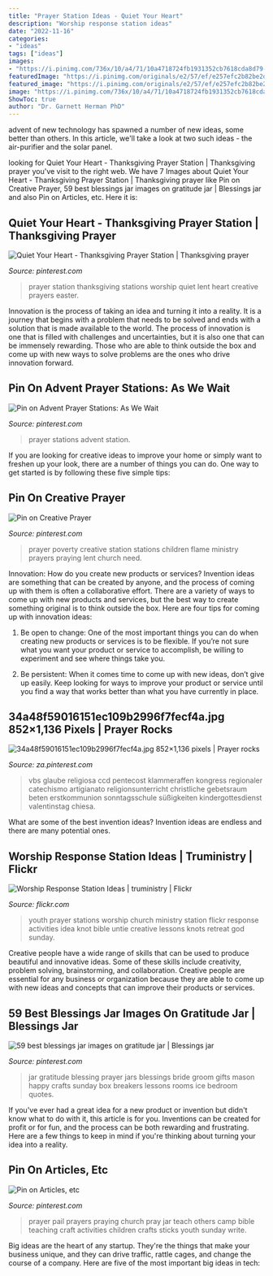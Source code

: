 ```yaml
---
title: "Prayer Station Ideas - Quiet Your Heart"
description: "Worship response station ideas"
date: "2022-11-16"
categories:
- "ideas"
tags: ["ideas"]
images:
- "https://i.pinimg.com/736x/10/a4/71/10a4718724fb1931352cb7618cda8d79--catholic-crafts-church-crafts.jpg"
featuredImage: "https://i.pinimg.com/originals/e2/57/ef/e257efc2b82be2de03f573c33f467b04.jpg"
featured_image: "https://i.pinimg.com/originals/e2/57/ef/e257efc2b82be2de03f573c33f467b04.jpg"
image: "https://i.pinimg.com/736x/10/a4/71/10a4718724fb1931352cb7618cda8d79--catholic-crafts-church-crafts.jpg"
ShowToc: true
author: "Dr. Garnett Herman PhD"
---
```



advent of new technology has spawned a number of new ideas, some better than others. In this article, we'll take a look at two such ideas - the air-purifier and the solar panel.

	

		
looking for Quiet Your Heart - Thanksgiving Prayer Station | Thanksgiving prayer you've visit to the right web. We have 7 Images about Quiet Your Heart - Thanksgiving Prayer Station | Thanksgiving prayer like Pin on Creative Prayer, 59 best blessings jar images on gratitude jar | Blessings jar and also Pin on Articles, etc. Here it is:
		
    
## Quiet Your Heart - Thanksgiving Prayer Station | Thanksgiving Prayer

<img loading=lazy src="https://i.pinimg.com/originals/b1/d1/33/b1d13340b6ac777b277ae617f4890a87.jpg" onerror="this.onerror=null;this.src='https://tse4.mm.bing.net/th?id=OIP.AdTn--cd8OmGvFJkRTBAmAHaFj&amp;pid=15.1';" alt="Quiet Your Heart - Thanksgiving Prayer Station | Thanksgiving prayer">

_Source: pinterest.com_

>prayer station thanksgiving stations worship quiet lent heart creative prayers easter. 

	

Innovation is the process of taking an idea and turning it into a reality. It is a journey that begins with a problem that needs to be solved and ends with a solution that is made available to the world. The process of innovation is one that is filled with challenges and uncertainties, but it is also one that can be immensely rewarding. Those who are able to think outside the box and come up with new ways to solve problems are the ones who drive innovation forward.

    
## Pin On Advent Prayer Stations: As We Wait

<img loading=lazy src="https://i.pinimg.com/originals/d5/98/f8/d598f8b6014d697bab58234123d5300e.jpg" onerror="this.onerror=null;this.src='https://tse4.mm.bing.net/th?id=OIP.WaActgAjnA6wSN381ICncAHaEK&amp;pid=15.1';" alt="Pin on Advent Prayer Stations: As We Wait">

_Source: pinterest.com_

>prayer stations advent station. 

	

If you are looking for creative ideas to improve your home or simply want to freshen up your look, there are a number of things you can do. One way to get started is by following these five simple tips: 

    
## Pin On Creative Prayer

<img loading=lazy src="https://i.pinimg.com/originals/e8/18/13/e81813baff9a7d8a03d0fc01251f0a2b.jpg" onerror="this.onerror=null;this.src='https://tse3.mm.bing.net/th?id=OIP.2Fs_dzAk-d9luNPDAdd1JgHaFj&amp;pid=15.1';" alt="Pin on Creative Prayer">

_Source: pinterest.com_

>prayer poverty creative station stations children flame ministry prayers praying lent church need. 

	

Innovation: How do you create new products or services?
Invention ideas are something that can be created by anyone, and the process of coming up with them is often a collaborative effort. There are a variety of ways to come up with new products and services, but the best way to create something original is to think outside the box. Here are four tips for coming up with innovation ideas:
1. Be open to change: One of the most important things you can do when creating new products or services is to be flexible. If you’re not sure what you want your product or service to accomplish, be willing to experiment and see where things take you.

2. Be persistent: When it comes time to come up with new ideas, don’t give up easily. Keep looking for ways to improve your product or service until you find a way that works better than what you have currently in place.

    
## 34a48f59016151ec109b2996f7fecf4a.jpg 852×1,136 Pixels | Prayer Rocks

<img loading=lazy src="https://i.pinimg.com/736x/10/a4/71/10a4718724fb1931352cb7618cda8d79--catholic-crafts-church-crafts.jpg" onerror="this.onerror=null;this.src='https://tse3.mm.bing.net/th?id=OIP.7Yew7FDWiBxcsvXzTr-qMgHaJ3&amp;pid=15.1';" alt="34a48f59016151ec109b2996f7fecf4a.jpg 852×1,136 pixels | Prayer rocks">

_Source: za.pinterest.com_

>vbs glaube religiosa ccd pentecost klammeraffen kongress regionaler catechismo artigianato religionsunterricht christliche gebetsraum beten erstkommunion sonntagsschule süßigkeiten kindergottesdienst valentinstag chiesa. 

	

What are some of the best invention ideas?
Invention ideas are endless and there are many potential ones.

    
## Worship Response Station Ideas | Truministry | Flickr

<img loading=lazy src="https://c1.staticflickr.com/9/8024/7335759688_45c64df107_z.jpg" onerror="this.onerror=null;this.src='https://tse2.mm.bing.net/th?id=OIP.bFQigg6YWBsRk2CIIFEVPQHaJ6&amp;pid=15.1';" alt="Worship Response Station Ideas | truministry | Flickr">

_Source: flickr.com_

>youth prayer stations worship church ministry station flickr response activities idea knot bible untie creative lessons knots retreat god sunday. 

	

Creative people have a wide range of skills that can be used to produce beautiful and innovative ideas. Some of these skills include creativity, problem solving, brainstorming, and collaboration. Creative people are essential for any business or organization because they are able to come up with new ideas and concepts that can improve their products or services.

    
## 59 Best Blessings Jar Images On Gratitude Jar | Blessings Jar

<img loading=lazy src="https://i.pinimg.com/originals/e2/57/ef/e257efc2b82be2de03f573c33f467b04.jpg" onerror="this.onerror=null;this.src='https://tse2.mm.bing.net/th?id=OIP.F1Hb4lcCt0gjxRMYx6_eJQHaJ4&amp;pid=15.1';" alt="59 best blessings jar images on gratitude jar | Blessings jar">

_Source: pinterest.com_

>jar gratitude blessing prayer jars blessings bride groom gifts mason happy crafts sunday box breakers lessons rooms ice bedroom quotes. 

	

If you've ever had a great idea for a new product or invention but didn't know what to do with it, this article is for you. Inventions can be created for profit or for fun, and the process can be both rewarding and frustrating. Here are a few things to keep in mind if you're thinking about turning your idea into a reality.

    
## Pin On Articles, Etc

<img loading=lazy src="https://i.pinimg.com/originals/57/3c/c8/573cc8fd8e1b06d009ac380f5bccb4d3.jpg" onerror="this.onerror=null;this.src='https://tse3.mm.bing.net/th?id=OIP.WIJ01poE-8scPlBAj4sTewHaKW&amp;pid=15.1';" alt="Pin on Articles, etc">

_Source: pinterest.com_

>prayer pail prayers praying church pray jar teach others camp bible teaching craft activities children crafts sticks youth sunday write. 

	

Big ideas are the heart of any startup. They're the things that make your business unique, and they can drive traffic, rattle cages, and change the course of a company. Here are five of the most important big ideas in tech: 

